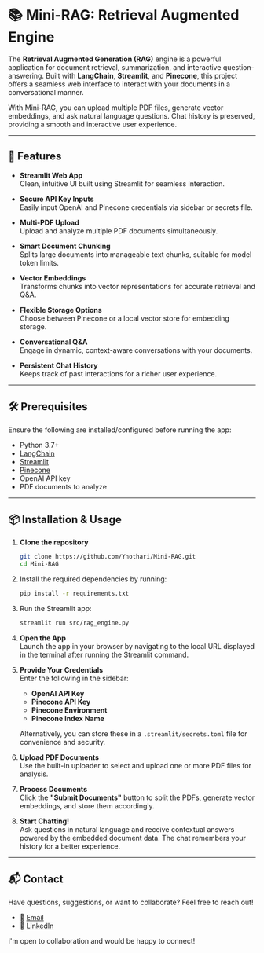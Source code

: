 # 📚 Mini-RAG: Retrieval Augmented Engine

The **Retrieval Augmented Generation (RAG)** engine is a powerful application for document retrieval, summarization, and interactive question-answering. Built with **LangChain**, **Streamlit**, and **Pinecone**, this project offers a seamless web interface to interact with your documents in a conversational manner.

With Mini-RAG, you can upload multiple PDF files, generate vector embeddings, and ask natural language questions. Chat history is preserved, providing a smooth and interactive user experience.

---

## 🚀 Features

- **Streamlit Web App**  
  Clean, intuitive UI built using Streamlit for seamless interaction.

- **Secure API Key Inputs**  
  Easily input OpenAI and Pinecone credentials via sidebar or secrets file.

- **Multi-PDF Upload**  
  Upload and analyze multiple PDF documents simultaneously.

- **Smart Document Chunking**  
  Splits large documents into manageable text chunks, suitable for model token limits.

- **Vector Embeddings**  
  Transforms chunks into vector representations for accurate retrieval and Q&A.

- **Flexible Storage Options**  
  Choose between Pinecone or a local vector store for embedding storage.

- **Conversational Q&A**  
  Engage in dynamic, context-aware conversations with your documents.

- **Persistent Chat History**  
  Keeps track of past interactions for a richer user experience.

---

## 🛠️ Prerequisites

Ensure the following are installed/configured before running the app:

- Python 3.7+
- [LangChain](https://python.langchain.com/)
- [Streamlit](https://streamlit.io/)
- [Pinecone](https://www.pinecone.io/)
- OpenAI API key
- PDF documents to analyze

---

## 📦 Installation & Usage

1. **Clone the repository**
   ```bash
   git clone https://github.com/Ynothari/Mini-RAG.git
   cd Mini-RAG

2. Install the required dependencies by running:
   ```bash
   pip install -r requirements.txt
   ```

3. Run the Streamlit app:
   ```bash
   streamlit run src/rag_engine.py
   ```

4. **Open the App**  
   Launch the app in your browser by navigating to the local URL displayed in the terminal after running the Streamlit command.

5. **Provide Your Credentials**  
   Enter the following in the sidebar:
   - **OpenAI API Key**
   - **Pinecone API Key**
   - **Pinecone Environment**
   - **Pinecone Index Name**  
   
   Alternatively, you can store these in a `.streamlit/secrets.toml` file for convenience and security.

6. **Upload PDF Documents**  
   Use the built-in uploader to select and upload one or more PDF files for analysis.

7. **Process Documents**  
   Click the **"Submit Documents"** button to split the PDFs, generate vector embeddings, and store them accordingly.

8. **Start Chatting!**  
   Ask questions in natural language and receive contextual answers powered by the embedded document data. The chat remembers your history for a better experience.

---

## 📬 Contact

Have questions, suggestions, or want to collaborate? Feel free to reach out!

- 📧 [Email](mailto:awmhari007@gmail.com)  
- 💼 [LinkedIn](https://www.linkedin.com/in/ynothari/)

I'm open to collaboration and would be happy to connect!

